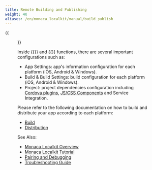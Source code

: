 ```yaml
---
title: Remote Building and Publishing
weight: 40
aliases: /en/monaca_localkit/manual/build_publish
---
```


{{<figure src="/images/monaca_localkit/manual/build_publish/1.png">}}

Inside {{<guilabel name="Remote Build">}} and {{<guilabel name="Settings">}} functions, there are several important configurations such as:

-   App Settings: app's information configuration for each platform
    (iOS, Android & Windows).
-   Build & Build Settings: build configuration for each platform (iOS,
    Android & Windows).
-   Project: project dependencies configuration including [Cordova plugins](/en/products_guide/monaca_ide/dependencies/cordova_plugin/#standard-plugins), [JS/CSS Components](/en/products_guide/monaca_ide/dependencies/components) and Service Integration.

Please refer to the following documentation on how to build and
distribute your app according to each platform:

- [Build](/en/products_guide/monaca_ide/build)
- [Distribution](/en/products_guide/monaca_ide/deploy)


See Also:

- [Monaca Localkit Overview](../overview)
- [Monaca Localkit Tutorial](../tutorial)
- [Pairing and Debugging](../pairing_debugging)
- [Troubleshooting Guide](../troubleshooting)
